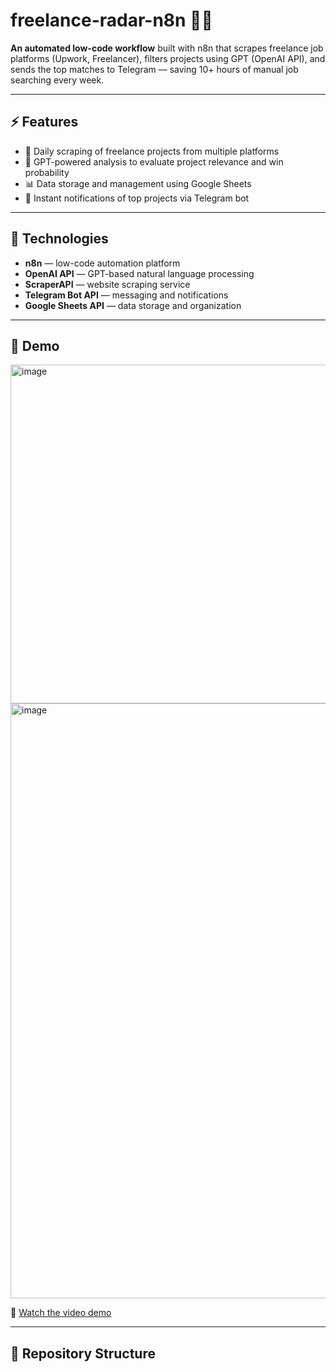 # freelance-radar-n8n 🔎🤖

**An automated low-code workflow** built with n8n that scrapes freelance job platforms (Upwork, Freelancer), filters projects using GPT (OpenAI API), and sends the top matches to Telegram — saving 10+ hours of manual job searching every week.

---

## ⚡ Features

- 🔁 Daily scraping of freelance projects from multiple platforms  
- 🧠 GPT-powered analysis to evaluate project relevance and win probability  
- 📊 Data storage and management using Google Sheets  
- 📩 Instant notifications of top projects via Telegram bot  

---

## 🧰 Technologies

- **n8n** — low-code automation platform  
- **OpenAI API** — GPT-based natural language processing  
- **ScraperAPI** — website scraping service  
- **Telegram Bot API** — messaging and notifications  
- **Google Sheets API** — data storage and organization  

---

## 📸 Demo

<img width="1156" height="542" alt="image" src="https://github.com/user-attachments/assets/cf345a19-6907-4e49-9ba0-92bad32bc807" />
<img width="1059" height="952" alt="image" src="https://github.com/user-attachments/assets/6b44b790-da30-4b8a-874e-13d7c54a8e93" />


🎥 [Watch the video demo](https://youtu.be/GAj2K9AVHp8?si=HYjaZ2M4H3pqhMUL)  

---

## 📂 Repository Structure

